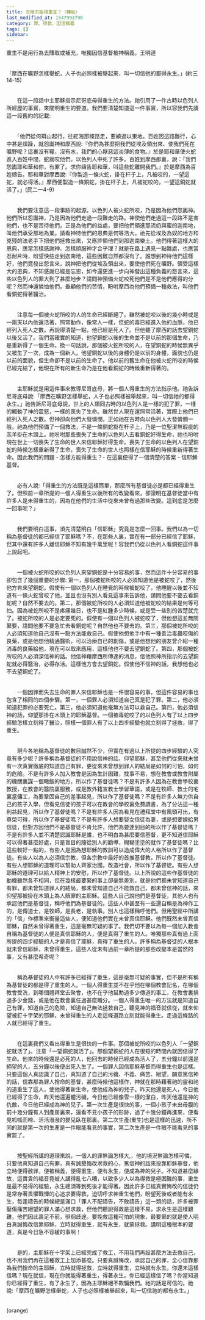 ```yaml
---
title: 怎樣方能得重生？（轉貼）
last_modified_at: 1547993790
category: 罪、得救、因信稱義
tags: []
sidebar: 
---
```


<p>重生不是用行為去賺取或補充，唯獨因信基督被神稱義。<!--more-->王明道<br/><br/><br/>「摩西在曠野怎樣舉蛇，人子也必照樣被舉起來，叫一切信弛的都得永生。」(約三14-15)<br/><br/><br/>　　在這一段話中主耶穌指示尼哥底母得重生的方法。祂引用了一件古時以色列人所經歷的事實，來闡明重生的要道。我們要清楚知道這一件事實，所以容我們先讀這一段舊約的記載:<br/><br/><br/>　　「他們從何珥山起行，往紅海那條路走，要繞過以東地。百姓因這路難行，心中甚是煩躁，就怨讟神和摩西說:『你們為甚麼把我們從埃及領出來、使我們死在曠野呢？這裏沒有糧，沒有水，我們的心厭惡這淡薄的食物。』於是耶和華使火蛇進入百姓中間，蛇就咬他們。以色列人中死了許多。百姓到摩西那裏，說：『我們怨讟耶和華和你，有罪了。求你禱告耶和華，叫這些蛇離開我們。』於是摩西為百姓禱告。耶和華對摩西說:『你製造一條火蛇，掛在杆子上，凡被咬的，一望這蛇，就必得活。』摩西便製造一條銅蛇，掛在杆子上，凡被蛇咬的，一望這銅蛇就活了。」(民二一4-9)<br/><br/><br/>　　我們要注意這一段事跡的起源。以色列人被火蛇所咬，乃是因為他們怨讟神。他們所以怨讟神，乃是因為他們走過一段難走的路。神使他們走過這一段路不是害他們，也不是苦待他們，正是為他們的益處，要把他們領進那流奶與蜜的迦南地，叫他們承受那地為業。請看神待他們的恩典是何等浩大。祂先從埃及為奴的地方和兇殘的法老手下把他們拯救出來，又應許領他們到那迦南樂土。他們得著這樣大的恩典，應當怎樣感謝神、怎樣順服神才合乎理？就是在路上遇見一點難處，也應當忍耐片時，盼望快些走到迦南地，這些困難自然都沒有了。誰想到神待他們這樣好，他們竟發出怨言來，說神把他們從埃及領出來，要使他們死在曠野。領受這樣大的恩典，不知感謝已經是忘恩，如今還更進一步向神發出這種負義的怨言來，這些以色列人的罪大到了甚麼地步？請問神預備火蛇咬死他們是不是他們應得的分呢？然而神還憐恤他們，垂顧他們的苦情，盼咐摩西為他們預備一種救法，叫他們看銅蛇得著醫治。<br/><br/><br/>　　注意每一個被火蛇所咬的人的生命已經斷絕了。雖然被蛇咬以後的幾小時或是一兩天以內他還活著，照常動作，像常人一樣，但蛇的毒已經進入他的血脈，他已經列入死人之數。再說得清楚一點，他已經是死人了。但他聽了摩西的話去望銅蛇以後又活了。我們當確實的知道，他望銅蛇以後的生命並不是以前的那個生命，乃是重新得了一個生命。換一句話說，那個被火蛇所咬的人，在望銅蛇的時候無異乎又被生了一次，成為一個新人。他望銅蛇以後的身體仍是以前的身體，面貌也仍是以前的面貌，但生命卻不是以前的生命了。他以前的舊生命在他被火蛇所咬的時侯已經完結了，他現在所有的新生命乃是在他看銅蛇的時候重新得著的。<br/><br/><br/>　　主耶穌就是用這件事來教導尼哥底母，將一個人得重生的方法指示他。祂告訴尼哥底母說:「摩西在曠野怎樣舉蛇，人子也必照樣被舉起來，叫一切信祂的都得永生。」祂告訴尼哥底母說，世上的人類同古時的以色列人是一樣的犯了罪，一樣的觸動了神的震怒，一樣的喪失了生命。雖然世人現在還照常活著，實際上他們已經列入死人之數。但神卻向他們大發憐憫，正如祂在古時向以色列人大發憐憫一般。祂為他們預備了一個救法，不是一條銅蛇掛在杆子上，乃是一位聖潔無瑕疵的羔羊掛在木頭上。祂吩咐那些喪失了生命的以色列人去看銅蛇好得生命，祂也吩咐現在世上一切喪失了生命的世人來信耶穌好得生命。喪失了生命的以色列人在望銅蛇的時候怎樣重新得了生命，喪失了生命的世人也照樣在信耶穌的時候重新得著生命。因此我們的問題 - 怎樣方能得重生？- 在這裏便得了一個清楚的答案 - 信耶穌基督。<br/><br/><br/>　　必有人說:「得重生的方法既是這樣筒單，那麼所有基督徒必是都已經得重生了。但照前一章所提的一個人得重生以後所有的改變看來，卻證明在基督徒當中有許多人是未得重生的，因為在他們的生活中從來未曾有過那些改變。這到底是怎麼一回事呢？」<br/><br/><br/>　　我們要明白這事，須先清楚明白「信耶穌」究竟是怎麼一回事。我們以為一切稱為基督徒的都已經信了耶穌嗎？不，在那些人裏，實在有一部分已經信了耶穌，但其中還有許多人離信耶穌不知有幾千萬里呢！容我們仍從以色列人看銅蛇這件事上說起吧。<br/><br/><br/>　　一個被火蛇所咬的以色列人來望銅蛇是十分容易的事，然而這件十分容易的事卻包含了幾個重要的步驟: 第一，那個被蛇所咬的人必須知道他是被蛇咬了，然後他方肯來望銅蛇。假使有一個以色列人在睡覺的時候被蛇咬了，他睡醒以後並不知道有一條火蛇曾咬了他，並且也沒有別人看見這事來告訴他，請問他要不要去看銅蛇呢？自然不要去的。第二，那個被蛇所咬的人必須知道他被蛇咬的結果是何等可怕。因為被蛇所咬不是疼痛幾日，也不是紅腫多少時候，或是受一些別的苦楚就完了。被蛇所咬的人是必定要死的。假使有一個以色列人被蛇咬了，但他想這並無關緊要，請問他要不要急忙去看銅蛇呢？自然他也不要去的。第三，那個被蛇所咬的人必須知道他自己沒有一點方法能救自己。假使他想他手中有一種善治毒蟲咬傷的良藥，或是他想他精通醫術，可以治療自已的創傷，或是他想他的朋友曾介紹一種消毒的良藥給他，現在可以取來應用，這樣他也不要去望銅蛇了。第四，那個被蛇所咬的人必須深信神的話。他信神藉摩西所傳達的消息，信他照神所指示的去望銅蛇就必得醫治，必得存活。這樣他方會去望銅蛇。假使他不信神的話，我想他也必不去望銅蛇了。<br/><br/><br/>　　一個因罪而失去生命的罪人來信耶穌也是一件很容易的事，但這件容易的事也包含了相同的四個步驟。第一，一個罪人必須知道自己真是犯了罪。第二，他必須知道犯罪的必要死亡。第三，他必須知道他毫無方法可以救自己。第四，他必須信神的話，仰望那掛在木頭上的耶穌基督。一個被毒蛇咬了的以色列人有了以上四步經驗怎樣立刻得了醫治，照樣一個罪人有了以上四步經驗也就立刻得了拯救，得了重生。<br/><br/><br/>　　現今各地稱為基督徒的數目誠然不少，但實在有過以上所提的四步經驗的人究竟有多少呢？許多稱為基督徒的不用說信神的話、仰望耶穌，甚至他們從來就未曾有一次真實徹底的知道自己有罪，更從來未曾想到罪人的結局是如何的可怕，如何的危險。不是有許多人加入教會是因為生計困難，找事不易，想在教會或教會附屬的機關裏謀一個瞰飯的地方，所以作了基督徒嗎？不是有許多人因為在教會學校裏教授，在教會的醫院裏服務，或是教外籍宣教士學習華語，或是在牧師、教士的宅裏當傭工，為要鞏固自己的差事起見，所以作了基督徒嗎？不是有許多人無力供自己的孩子入學，但看見信徒的孩子可以在教會的學校裏免費讀書，為了分沾這一種利益起見，所以作了基督徒嗎？不是有許多人因為看見在禮拜堂中有風頭可出，有尊榮可得，所以作了基督徒嗎？不是有許多人想要娶女信徒為妻，或是想要嫁給男信徒，但對方因他們不是基督徒不肯允許，他們為要達到目的所以作了基督徒嗎？不是有許多人並不清楚認識耶穌是誰，也不明白為甚麼要信基督，更不知道信耶穌可以得著甚麼好處，只是盲目的隨從別人的勸導，糊糊塗塗的就作了基督徒嗎？比這些較好一點的，有些人是因為想耶穌的教訓可以造成偉大的人格所以作了基督徒。有些人以為人必須信宗教，但各宗教中最好的首推基督教，所以作了基督徒。有些人想耶穌的道理可以幫助人齊家治國，改造社會，所以作了基督徒。有些人想耶穌的道理可以給人精神上的安慰，所以作了基督徒。以上所說的這些作基督徒的動機雖然各不相同，但在幾樣最要緊的事上卻毫無差別，就是他們都未曾知道自己有罪，都未曾知道罪人的結局，都未曾知道自己不能救自己，都未曾信神的話，來仰望那被掛在木頭上為人贖罪的主耶穌。這些人自己說他們是基督徒，其他人也有承認他們是基督徒，稱呼他們為基督徒的。這些人中甚至有一些還自稱是為神作工的，是傳道士，是牧師，是長老，是執事。別人也這樣稱呼他們。但用聖經中所講的「信」作標準來衡量這些人，便知道他們實在未曾真信耶穌。他們既然未曾真信耶穌，自然未曾得著重生，這是毫無可疑的事了。我們切不要以為每一個加入教會自稱為基督徒的人便是真信耶穌的人，便是真得了重生的人。唯獨那些真有過上面所提的四步經驗的人才是真信了耶穌，真得了重生的人。許多稱為基督徒的人根本就未曾信耶穌，未曾得重生，這些人從未有過前一章所提的那些改變本是當然的事，又有甚麼希奇呢？<br/><br/><br/>　　稱為基督徒的人中有許多已經得了重生，這是毫無可疑的事實，但不是所有稱為基督徒的都是得了重生的人。一個人得重生並不在乎他在哪個教會記名，在哪個教會受洗，到哪個禮拜堂去聚會，也不在乎他幫助過多少傳道的事工，在教會裏捐過多少金錢，或是他在教會裏任過甚麼職分。一個人得重生唯一的方法就是知道自己有罪，知道自己的危險，知道自己無法拯救自己，聽見神的福音就信從，就來仰望被釘十字架的耶穌，未曾得重生的人走這條道路立刻就能得重生。走過這條路的人就已經得了重生。<br/><br/><br/>　　在這裏我們又看出得重生是很快的一件事。那個被蛇所咬的以色列人「一望銅蛇就活了」。注意「一望銅蛇就活了」。那個望銅蛇的人在很短的時間內就因信得了生命。他來的時候還是必死的人，他回去的時候已經成為活人了，五分鐘以前還是絕望的人，五分鐘以後便出死入生了。一個罪人因信耶穌基督而得重生也是這樣。只要這個人真認識了自己，真知道了自己的污穢、不義、痛苦、絕望，願意篤信神的話，信靠那為罪人捨命的基督，甚麼時候他這樣作，神就在那時藉著祂的靈和祂的道重生了這人，使他得著新生命，使他成為神的兒子。昨天他還是死人，今日他已經得了生命，昨天他還遍體污穢，今日他已經像雪一樣的潔白，昨天他還是神的仇敵，今日他已經成為神的兒子。第一次生產是很快的事，一個小孩子未出母腹的前十幾分鐘有人到產房裏來，還看不見小孩子的形跡，過了十幾分鐘再進來，便看見呱呱而啼、活活潑潑的嬰兒臥在那裏。第二次生產(重生)也是這樣的迅速，所不同的就是第一次的生產是一件眼能看見的事實，第二次生產是一件眼不能看見的事實罷了。<br/><br/><br/>　　按聖經所講的道理來說，一個人的罪無論怎樣大,，他的境況無論怎樣可憐，只要他真知道自己有罪，真有誠懇悔改求救的心，篤信神的話來投靠耶穌基督，他立時便得赦罪，便被稱義，便得重生，便有永生，便成為神的兒子。不知道甚麼緣故，這寶貴的福音竟被人講得亂七八糟，以致多少人以為得救是極困難的事，重生是最不易得的經驗，永生總須等到死後才能得著。因此許多已經真實悔改的信徒仍是常存著畏懼戰慄的心追求要得救，迫切呼求神重生他們，盼望死後或者能有永生，每逢禱告的時候總是滿口「罪人不配禱告，不敢禱告」這一類的話，許多被罪壓傷痛苦絕望的罪人滿心想求救，但他們聽說得救是這樣不易，求永生是這樣艱難，他們因此裹足不前，徘徊歧途。要挽救這種可怕的現象，最要緊的就是使人明白真誠悔改信靠耶穌，立時就得重生，就有永生，就蒙拯救。講明這種根本的要道，真是今日急不容緩的事啊！<br/><br/><br/>　　是的，主耶穌在十字架上已經完成了救工，不用我們再設甚麼方法去救自己，也不用我們再在這種救工上加添甚麼。只要真誠悔改，承認自己的罪，全心信靠那為我們捨命的主耶穌，立時就得拯救，立時就得重生，立時就有永生。你還未這樣信嗎？現在就信，現在你就能得著重生，得著永生。你已經這樣信了嗎？你當知道你已經得了重生，有了永生了，因為主耶穌絕不欺騙我們。祂的話是可信的。祂說:「摩西在曠野怎樣舉蛇，人子也必照樣被舉起來，叫一切信祂的都有永生。」<br/><br/><br/>(orange)<br/></p>